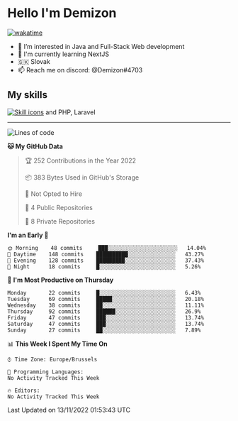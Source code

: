 # Hello I'm Demizon
[![wakatime](https://wakatime.com/badge/user/6ad1949f-d6d7-44f9-9eee-c35e54cc499b.svg)](https://wakatime.com/@6ad1949f-d6d7-44f9-9eee-c35e54cc499b)
- 👀 I’m interested in Java and Full-Stack Web development
- 🌱 I'm currently learning NextJS
- 🇸🇰 Slovak
- 📫 Reach me on discord: @Demizon#4703

## My skills
[![Skill icons](https://skillicons.dev/icons?i=java,js,ts,html,css,react,py,git,docker,linux,mysql,mongo&theme=dark)](https://github.com/Demizon3433) and PHP, Laravel

---

<!--START_SECTION:waka-->
![Lines of code](https://img.shields.io/badge/From%20Hello%20World%20I%27ve%20Written-44%20Thousand%20lines%20of%20code-blue)

**🐱 My GitHub Data** 

> 🏆 252 Contributions in the Year 2022
 > 
> 📦 383 Bytes Used in GitHub's Storage 
 > 
> 🚫 Not Opted to Hire
 > 
> 📜 4 Public Repositories 
 > 
> 🔑 8 Private Repositories  
 > 
**I'm an Early 🐤** 

```text
🌞 Morning    48 commits     ███░░░░░░░░░░░░░░░░░░░░░░   14.04% 
🌆 Daytime    148 commits    ██████████░░░░░░░░░░░░░░░   43.27% 
🌃 Evening    128 commits    █████████░░░░░░░░░░░░░░░░   37.43% 
🌙 Night      18 commits     █░░░░░░░░░░░░░░░░░░░░░░░░   5.26%

```
📅 **I'm Most Productive on Thursday** 

```text
Monday       22 commits     █░░░░░░░░░░░░░░░░░░░░░░░░   6.43% 
Tuesday      69 commits     █████░░░░░░░░░░░░░░░░░░░░   20.18% 
Wednesday    38 commits     ██░░░░░░░░░░░░░░░░░░░░░░░   11.11% 
Thursday     92 commits     ██████░░░░░░░░░░░░░░░░░░░   26.9% 
Friday       47 commits     ███░░░░░░░░░░░░░░░░░░░░░░   13.74% 
Saturday     47 commits     ███░░░░░░░░░░░░░░░░░░░░░░   13.74% 
Sunday       27 commits     ██░░░░░░░░░░░░░░░░░░░░░░░   7.89%

```


📊 **This Week I Spent My Time On** 

```text
⌚︎ Time Zone: Europe/Brussels

💬 Programming Languages: 
No Activity Tracked This Week

🔥 Editors: 
No Activity Tracked This Week

```


 Last Updated on 13/11/2022 01:53:43 UTC
<!--END_SECTION:waka-->
